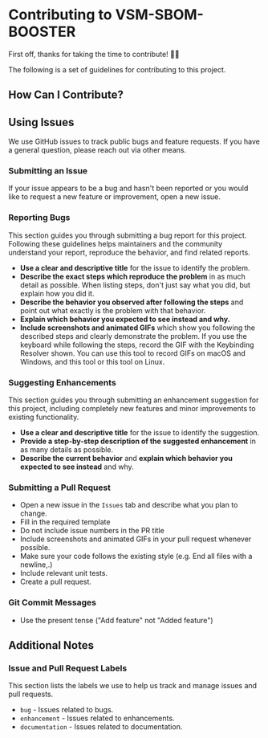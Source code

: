 # Contributing to VSM-SBOM-BOOSTER

First off, thanks for taking the time to contribute! 🙌🎉

The following is a set of guidelines for contributing to this project.

## How Can I Contribute?

## Using Issues

We use GitHub issues to track public bugs and feature requests. If you have a general question, please reach out via other means.

### Submitting an Issue

If your issue appears to be a bug and hasn't been reported or you would like to request a new feature or improvement, open a new issue.

### Reporting Bugs

This section guides you through submitting a bug report for this project. Following these guidelines helps maintainers and the community understand your report, reproduce the behavior, and find related reports.

- **Use a clear and descriptive title** for the issue to identify the problem.
- **Describe the exact steps which reproduce the problem** in as much detail as possible. When listing steps, don't just say what you did, but explain how you did it.
- **Describe the behavior you observed after following the steps** and point out what exactly is the problem with that behavior.
- **Explain which behavior you expected to see instead and why.**
- **Include screenshots and animated GIFs** which show you following the described steps and clearly demonstrate the problem. If you use the keyboard while following the steps, record the GIF with the Keybinding Resolver shown. You can use this tool to record GIFs on macOS and Windows, and this tool or this tool on Linux.

### Suggesting Enhancements

This section guides you through submitting an enhancement suggestion for this project, including completely new features and minor improvements to existing functionality.

- **Use a clear and descriptive title** for the issue to identify the suggestion.
- **Provide a step-by-step description of the suggested enhancement** in as many details as possible.
- **Describe the current behavior** and **explain which behavior you expected to see instead** and why.

### Submitting a Pull Request

- Open a new issue in the `Issues` tab and describe what you plan to change.
- Fill in the required template
- Do not include issue numbers in the PR title
- Include screenshots and animated GIFs in your pull request whenever possible.
- Make sure your code follows the existing style (e.g. End all files with a newline,.)
- Include relevant unit tests.
- Create a pull request.

### Git Commit Messages

- Use the present tense ("Add feature" not "Added feature")

## Additional Notes

### Issue and Pull Request Labels

This section lists the labels we use to help us track and manage issues and pull requests.

- `bug` - Issues related to bugs.
- `enhancement` - Issues related to enhancements.
- `documentation` - Issues related to documentation.